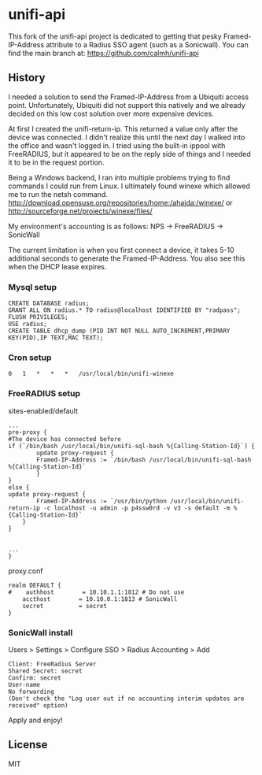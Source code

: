 unifi-api
=========

This fork of the unifi-api project is dedicated to getting that pesky Framed-IP-Address attribute to a Radius SSO agent (such as a Sonicwall). You can find the main branch at: https://github.com/calmh/unifi-api

History
-------

I needed a solution to send the Framed-IP-Address from a Ubiquiti access point. Unfortunately, Ubiquiti did not support this natively and we already decided on this low cost solution over more expensive devices.

At first I created the unifi-return-ip. This returned a value only after the device was connected. I didn't realize this until the next day I walked into the office and wasn't logged in. I tried using the built-in ippool with FreeRADIUS, but it appeared to be on the reply side of things and I needed it to be in the request portion. 

Being a Windows backend, I ran into multiple problems trying to find commands I could run from Linux. I ultimately found winexe which allowed me to run the netsh command. http://download.opensuse.org/repositories/home:/ahajda:/winexe/ or http://sourceforge.net/projects/winexe/files/

My environment's accounting is as follows: NPS -> FreeRADIUS -> SonicWall

The current limitation is when you first connect a device, it takes 5-10 additional seconds to generate the Framed-IP-Address. You also see this when the DHCP lease expires.

### Mysql setup

```
CREATE DATABASE radius;
GRANT ALL ON radius.* TO radius@localhost IDENTIFIED BY "radpass";
FLUSH PRIVILEGES;
USE radius;
CREATE TABLE dhcp_dump (PID INT NOT NULL AUTO_INCREMENT,PRIMARY KEY(PID),IP TEXT,MAC TEXT);
```

### Cron setup

```
0	1	*	*	*	/usr/local/bin/unifi-winexe
```


### FreeRADIUS setup

sites-enabled/default
```
...
pre-proxy {
#The device has connected before
if (`/bin/bash /usr/local/bin/unifi-sql-bash %{Calling-Station-Id}`) {
        update proxy-request {
		Framed-IP-Address := `/bin/bash /usr/local/bin/unifi-sql-bash %{Calling-Station-Id}`
        }
}
else {
update proxy-request {
        Framed-IP-Address := `/usr/bin/python /usr/local/bin/unifi-return-ip -c localhost -u admin -p p4ssw0rd -v v3 -s default -m %{Calling-Station-Id}` 
    }
}

    
...
}
```

proxy.conf
```
realm DEFAULT {
#    authhost        = 10.10.1.1:1812 # Do not use
    accthost        = 10.10.0.1:1813 # SonicWall
    secret          = secret
}
```

### SonicWall install

Users > Settings > Configure SSO > Radius Accounting > Add
```
Client: FreeRadius Server
Shared Secret: secret
Confirm: secret
User-name
No forwarding
(Don't check the "Log user out if no accounting interim updates are received" option)
```
Apply and enjoy!

License
-------

MIT

